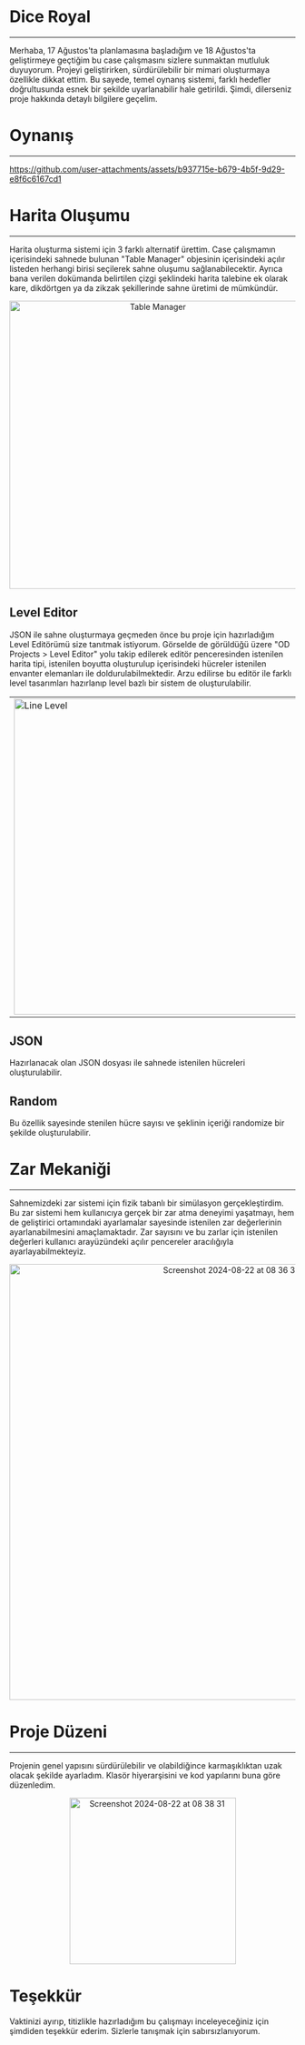 # Dice Royal
---
Merhaba,
17 Ağustos'ta planlamasına başladığım ve 18 Ağustos'ta geliştirmeye geçtiğim bu case çalışmasını sizlere sunmaktan mutluluk duyuyorum. Projeyi geliştirirken, sürdürülebilir bir mimari oluşturmaya özellikle dikkat ettim. Bu sayede, temel oynanış sistemi, farklı hedefler doğrultusunda esnek bir şekilde uyarlanabilir hale getirildi. Şimdi, dilerseniz proje hakkında detaylı bilgilere geçelim.

# Oynanış
---

https://github.com/user-attachments/assets/b937715e-b679-4b5f-9d29-e8f6c6167cd1

# Harita Oluşumu
---
Harita oluşturma sistemi için 3 farklı alternatif ürettim. Case çalışmamın içerisindeki sahnede bulunan "Table Manager" objesinin içerisindeki açılır listeden herhangi birisi seçilerek sahne oluşumu sağlanabilecektir.
Ayrıca bana verilen dokümanda belirtilen çizgi şeklindeki harita talebine ek olarak kare, dikdörtgen ya da zikzak şekillerinde sahne üretimi de mümkündür.

<p align="center">
<img width="507" alt="Table Manager" src="https://github.com/user-attachments/assets/90ea19af-b38f-4c85-9f19-2a23ac0f9307">
</p>

## Level Editor
JSON ile sahne oluşturmaya geçmeden önce bu proje için hazırladığım Level Editörümü size tanıtmak istiyorum. Görselde de görüldüğü üzere "OD Projects > Level Editor" yolu takip edilerek editör penceresinden istenilen harita tipi, istenilen boyutta oluşturulup içerisindeki hücreler istenilen envanter elemanları ile doldurulabilmektedir. Arzu edilirse bu editör ile farklı level tasarımları hazırlanıp level bazlı bir sistem de oluşturulabilir.

<table>
  <tr>
    <td><img width="556" alt="Line Level" src="https://github.com/user-attachments/assets/7c80f9c4-6030-4e32-86be-d2ea5e0dedd1"></td>
    <td><img width="556" alt="Square Level" src="https://github.com/user-attachments/assets/cb1f221b-57d7-47c7-87fe-5eaf1fcd88a8"></td>
  </tr>
</table>

## JSON
Hazırlanacak olan JSON dosyası ile sahnede istenilen hücreleri oluşturulabilir.

## Random
Bu özellik sayesinde stenilen hücre sayısı ve şeklinin içeriği randomize bir şekilde oluşturulabilir.

# Zar Mekaniği
---
Sahnemizdeki zar sistemi için fizik tabanlı bir simülasyon gerçekleştirdim. Bu zar sistemi hem kullanıcıya gerçek bir zar atma deneyimi yaşatmayı, hem de geliştirici ortamındaki ayarlamalar sayesinde istenilen zar değerlerinin ayarlanabilmesini amaçlamaktadır. Zar sayısını ve bu zarlar için istenilen değerleri kullanıcı arayüzündeki açılır pencereler aracılığıyla ayarlayabilmekteyiz.

<p align="center">
<img width="767" alt="Screenshot 2024-08-22 at 08 36 34" src="https://github.com/user-attachments/assets/f0a5e85b-6c16-4ddc-9b80-6c9a23252236">
</p>

# Proje Düzeni
---
Projenin genel yapısını sürdürülebilir ve olabildiğince karmaşıklıktan uzak olacak şekilde ayarladım. Klasör hiyerarşisini ve kod yapılarını buna göre düzenledim.

<p align="center">
<img width="293" alt="Screenshot 2024-08-22 at 08 38 31" src="https://github.com/user-attachments/assets/ab100159-740f-4f73-967b-281c78bd46d6">
</p>

# Teşekkür
Vaktinizi ayırıp, titizlikle hazırladığım bu çalışmayı inceleyeceğiniz için şimdiden teşekkür ederim. Sizlerle tanışmak için sabırsızlanıyorum. 
